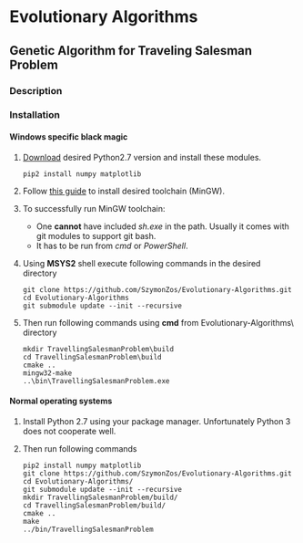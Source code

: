 # Evolutionary Algorithms

## Genetic Algorithm for Traveling Salesman Problem

### Description

### Installation

#### Windows specific black magic

1. [Download](https://www.python.org/downloads/release/python-2717/) desired Python2.7 version and install these modules.
   ```shell script
   pip2 install numpy matplotlib
   ```

2. Follow [this guide](https://github.com/orlp/dev-on-windows/wiki/Installing-GCC--&-MSYS2) to install desired toolchain (MinGW).

3. To successfully run MinGW toolchain:
   * One **cannot** have included *sh.exe* in the path. Usually it comes with git modules to support git bash.
   * It has to be run from *cmd* or *PowerShell*.

4. Using **MSYS2** shell execute following commands in the desired directory
   ```shell script
   git clone https://github.com/SzymonZos/Evolutionary-Algorithms.git
   cd Evolutionary-Algorithms
   git submodule update --init --recursive
   ```

5. Then run following commands using **cmd** from Evolutionary-Algorithms\ directory
   ```shell script
   mkdir TravellingSalesmanProblem\build
   cd TravellingSalesmanProblem\build
   cmake ..
   mingw32-make
   ..\bin\TravellingSalesmanProblem.exe
   ```

#### Normal operating systems

1. Install Python 2.7 using your package manager. Unfortunately Python 3 does not cooperate well.

2. Then run following commands
   ```shell script
   pip2 install numpy matplotlib
   git clone https://github.com/SzymonZos/Evolutionary-Algorithms.git
   cd Evolutionary-Algorithms/
   git submodule update --init --recursive
   mkdir TravellingSalesmanProblem/build/
   cd TravellingSalesmanProblem/build/
   cmake ..
   make
   ../bin/TravellingSalesmanProblem
   ```
